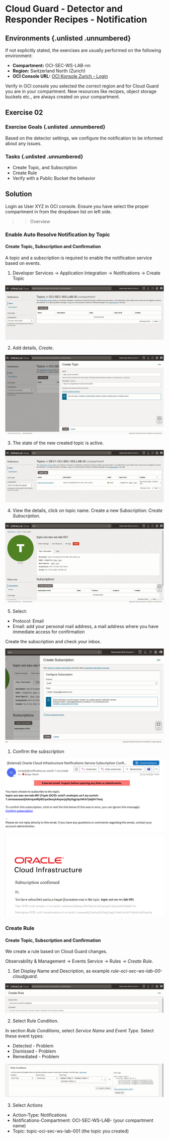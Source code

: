 <!-- markdownlint-disable MD024 -->
<!-- markdownlint-disable MD029 -->
<!-- markdownlint-disable MD033 -->

# Cloud Guard - Detector and Responder Recipes - Notification

## Environments {.unlisted .unnumbered}

If not explicitly stated, the exercises are usually performed on the following
environment:

- **Compartment:** OCI-SEC-WS-LAB-nn
- **Region:** Switzerland North (Zurich)
- **OCI Console URL:**
  <a href="https://console.eu-zurich-1.oraclecloud.com" target="_blank" rel="noopener">
  OCI Konsole Zurich - Login</a>

Verify in OCI console you selected the correct region and for Cloud Guard you are
in your compartment. New resources like recipes, object storage buckets etc.,
are always created on your compartment.

## Exercise 02

### Exercise Goals {.unlisted .unnumbered}

Based on the detector settings, we configure the notification to be informed
about any issues.

### Tasks {.unlisted .unnumbered}

- Create Topic, and Subscription
- Create Rule
- Verify with a Public Bucket the behavior

## Solution

Login as User XYZ in OCI console. Ensure you have select the proper compartment
in from the dropdown list on left side.

>> Overview

### Enable Auto Resolve Notification by Topic

#### Create Topic, Subscription and Confirmation

A topic and a subscription is required to enable the notification service based
on events.

1. Developer Services -> Application Integration -> Notifications -> Create Topic

![>> step_1](../../images/screenshot-cloud-guard-notifications_1.jpg)

2. Add details, _Create_.

![>> step_2](../../images/screenshot-cloud-guard-notifications_2.jpg)

3. The state of the new created topic is active.

![>> step_3](../../images/screenshot-cloud-guard-notifications_3.jpg)

4. View the details, click on topic name. Create a new Subscription: _Create Subscription_.

![>> step_4](../../images/screenshot-cloud-guard-notifications_4.jpg)

5. Select:

- Protocol: Email
- Email: add your personal mail address, a mail address where you have immediate
  access for confirmation

Create the subscription and check your inbox.

![>> step_5](../../images/screenshot-cloud-guard-notifications_5.jpg)

1. Confirm the subscription

![>> step_6](../../images/screenshot-cloud-guard-notifications_6.jpg)

![>> step_7](../../images/screenshot-cloud-guard-notifications_7.jpg)

### Create Rule

#### Create Topic, Subscription and Confirmation

We create a rule based on Cloud Guard changes.

Observability & Management -> Events Service -> Rules -> _Create Rule_.

1. Set Display Name and Description, as example _rule-oci-sec-ws-lab-00-cloudguard_.

![>> step_1](../../images/screenshot-cloud-guard-rule_1.jpg)

2. Select Rule Condition.

In section _Rule Conditions_, select _Service Name_ and _Event Type_. Select
these event types:

- Detected - Problem
- Dismissed - Problem
- Remediated - Problem

![>> step_2](../../images/screenshot-cloud-guard-rule_2.jpg)

3. Select Actions

- Action-Type: Notifications
- Notifications-Compartment: OCI-SEC-WS-LAB-<nn> (your compartment name)
- Topic: topic-oci-sec-ws-lab-001 (the topic you created)
